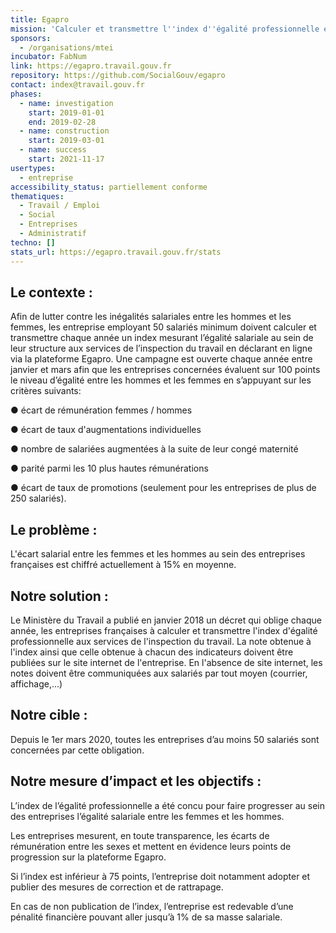 ```yaml
---
title: Egapro
mission: 'Calculer et transmettre l''index d''égalité professionnelle entre les femmes et les hommes '
sponsors:
  - /organisations/mtei
incubator: FabNum
link: https://egapro.travail.gouv.fr
repository: https://github.com/SocialGouv/egapro
contact: index@travail.gouv.fr
phases:
  - name: investigation
    start: 2019-01-01
    end: 2019-02-28
  - name: construction
    start: 2019-03-01
  - name: success
    start: 2021-11-17
usertypes:
  - entreprise
accessibility_status: partiellement conforme
thematiques:
  - Travail / Emploi
  - Social
  - Entreprises
  - Administratif
techno: []
stats_url: https://egapro.travail.gouv.fr/stats
---
```

## Le contexte :

Afin de lutter contre les inégalités salariales entre les hommes et les femmes, les entreprise employant 50 salariés minimum doivent calculer et transmettre chaque année un index mesurant l’égalité salariale au sein de leur structure aux services de l’inspection du travail en déclarant en ligne via la plateforme Egapro.
Une campagne est ouverte chaque année entre janvier et mars afin que les entreprises concernées évaluent sur 100 points le niveau d’égalité entre les hommes et les femmes en s’appuyant sur les critères suivants:

● écart de rémunération femmes / hommes

● écart de taux d'augmentations individuelles

● nombre de salariées augmentées à la suite de leur congé maternité

● parité parmi les 10 plus hautes rémunérations

● écart de taux de promotions (seulement pour les entreprises de plus de 250 salariés).

## Le problème : 

L'écart salarial entre les femmes et les hommes au sein des entreprises françaises est chiffré actuellement à 15% en moyenne.

## Notre solution : 

Le Ministère du Travail a publié en janvier 2018 un décret qui oblige chaque année, les entreprises françaises à calculer et transmettre  l'index d'égalité professionnelle aux services de l'inspection du travail. La note obtenue à l'index ainsi que celle obtenue à chacun des indicateurs doivent être publiées sur le site internet de l'entreprise. En l'absence de site internet, les notes doivent être communiquées aux salariés par tout moyen (courrier, affichage,...)

## Notre cible : 

Depuis le 1er mars 2020, toutes les entreprises d’au moins 50 salariés sont concernées par cette obligation.

## Notre mesure d’impact et les objectifs : 

L’index de l’égalité professionnelle a été concu pour faire progresser au sein des entreprises l’égalité salariale entre les femmes et les hommes.

Les entreprises mesurent, en toute transparence, les écarts de rémunération entre les sexes et mettent en évidence leurs points de progression sur la plateforme Egapro.

Si l’index est inférieur à 75 points, l’entreprise doit notamment adopter et publier des mesures de correction et de rattrapage.

En cas de non publication de l’index, l’entreprise est redevable d’une pénalité financière pouvant aller jusqu’à 1% de sa masse salariale.